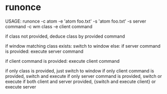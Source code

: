 # runonce

USAGE: runonce -c atom -e 'atom foo.txt' -s 'atom foo.txt'
	-s server command
	-c wm class
	-e client command

  if class not provided, deduce class by provided command

  if window matching class exists:
	switch to window
  else:
    if server command is provided:
       execute server command

  if client command is provided:
    execute client command

if only class is provided, just switch to window
if only client command is provided, switch and execute
if only server command is provided, switch or execute
if both client and server provided, {switch and execute client} or execute server 
    




